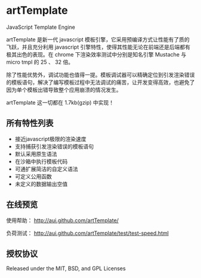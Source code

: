 artTemplate
===========

JavaScript Template Engine

artTemplate 是新一代 javascript 模板引擎，它采用预编译方式让性能有了质的飞跃，并且充分利用 javascript 引擎特性，使得其性能无论在前端还是后端都有极其出色的表现。在 chrome 下渲染效率测试中分别是知名引擎 Mustache 与 micro tmpl 的 25 、 32 倍。

除了性能优势外，调试功能也值得一提。模板调试器可以精确定位到引发渲染错误的模板语句，解决了编写模板过程中无法调试的痛苦，让开发变得高效，也避免了因为单个模板出错导致整个应用崩溃的情况发生。

artTemplate 这一切都在 1.7kb(gzip) 中实现！


## 所有特性列表

* 接近javascript极限的渲染速度
* 支持捕获引发渲染错误的模板语句
* 默认采用原生语法
* 在沙箱中执行模板代码
* 可通扩展简洁的自定义语法
* 可定义公用函数
* 未定义的数据输出空值


## 在线预览

使用帮助： http://aui.github.com/artTemplate/

负荷测试： http://aui.github.com/artTemplate/test/test-speed.html

## 授权协议

Released under the MIT, BSD, and GPL Licenses